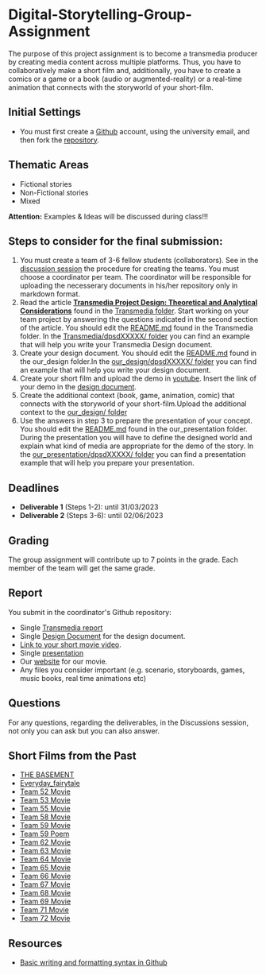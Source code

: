 # Digital-Storytelling-Group-Assignment

The purpose of this project assignment is to become a transmedia producer by creating media content across multiple platforms. Thus, you have to collaboratively make a short film and, additionally, you have to create a comics or a game or a book (audio or augmented-reality) or a real-time animation that connects with the storyworld of your short-film.

## Initial Settings
- You must first create a [Github](https://github.com/) account, using the university email, and then fork the [repository](https://github.com/merkourisa/Digital-Storytelling-Group-Assignment).

## Thematic Areas
- Fictional stories
- Non-Fictional stories
- Mixed

**Attention:** Examples & Ideas will be discussed during class!!!

## Steps to consider for the final submission:
1.	You must create a team of 3-6 fellow students (collaborators). See in the [discussion session](https://github.com/merkourisa/Digital-Storytelling-Group-Assignment/discussions/1) the procedure for creating the teams. You must choose a coordinator per team. The coordinator will be responsible for uploading the necesserary documents in his/her repository only in markdown format.
2.	Read the article [**Transmedia Project Design: Theoretical and Analytical Considerations**](Transmedia/transmedia_project_design.PDF) found in the [Transmedia folder](Transmedia/). Start working on your team project by answering the questions indicated in the second section of the article. You should edit the [README.md](Transmedia/README.md) found in the Transmedia folder. In the [Transmedia/dpsdXXXXX/ folder](Transmedia/dpsdXXXXX/) you can find an example that will help you write your Transmedia Design document.
3. Create your design document. You should edit the [README.md](our_design/README.md) found in the our_design folder.In the [our_design/dpsdXXXXX/ folder](our_design/dpsdXXXXX/) you can find an example that will help you write your design document.
4. Create your short film and upload the demo in [youtube](https://www.youtube.com/). Insert the link of your demo in the [design document](our_design/README.md).
5. Create the additional context (book, game, animation, comic) that connects with the storyworld of your short-film.Upload the additional context to the [our_design/ folder](our_design/)  
6. Use the answers in step 3 to prepare the presentation of your concept. You should edit the [README.md](our_presentation/README.md) found in the our_presentation folder. During the presentation you will have to define the designed world and explain what kind of media are appropriate for the demo of the story. In the [our_presentation/dpsdXXXXX/ folder](our_presentation/dpsdXXXXX/) you can find a presentation example that will help you prepare your presentation.

## Deadlines
- **Deliverable 1**  (Steps 1-2):     until 31/03/2023
- **Deliverable 2**  (Steps 3-6):     until 02/06/2023

## Grading 
The group assignment will contribute up to 7 points in the grade. Each member of the team will get the same grade.

## Report
You submit in the coordinator's Github repository:
- Single [Transmedia report](https://github.com/quarufus/Digital-Storytelling-Group-Assignment/blob/main/Transmedia/dpsdXXXXX/TRANSMEDIA_REPORT.pdf)
- Single [Design Document](https://github.com/quarufus/Digital-Storytelling-Group-Assignment/blob/main/our_design/dpsdXXXXX/DESIGN_DOCUMENT.pdf) for the design document. 
- [Link to your short movie video](https://www.youtube.com/watch?v=TG4BJjcgo98).
- Single [presentation](https://github.com/quarufus/Digital-Storytelling-Group-Assignment/blob/main/our_presentation/dspdXXXXX/PRESENTATION.pdf)
- Our [website](https://quarufus.github.io/Digital-Storytelling-Group-Assignment/index.html) for our movie.
- Any files you consider important (e.g. scenario, storyboards, games, music books, real time animations etc) 

## Questions

For any questions, regarding the deliverables, in the Discussions session, not only you can ask but you can also answer. 

## Short Films from the Past
- [THE BASEMENT](https://www.youtube.com/watch?v=6yT7EdUSN5M)
- [Everyday_fairytale](https://drive.google.com/file/d/1ie70OirumXJMxRya6I_9pRdlgcUw0NX-/view)
- [Team 52 Movie](https://www.youtube.com/watch?v=AAUE6iDslLI)
- [Team 53 Movie](https://www.youtube.com/watch?v=MOX14rD1fN8)
- [Team 55 Movie](https://www.youtube.com/watch?v=2D7LWxjYFxE)
- [Team 58 Movie](https://www.youtube.com/watch?v=BtAM5yqtvXw)
- [Team 59 Movie](https://www.youtube.com/watch?v=VsuMPA9xsqs)
- [Team 59 Poem](https://www.youtube.com/watch?v=j4rzx4MxN6U)
- [Team 62 Movie](https://www.youtube.com/watch?v=Uimto_xT9Nw)
- [Team 63 Movie](https://www.youtube.com/watch?v=lGuykm58jYU)
- [Team 64 Movie](https://www.youtube.com/watch?v=2Gf-6rvSXak)
- [Team 65 Movie](https://drive.google.com/file/d/1BGKL_pymjRnq0gbJGEX6qs4-1YKeSEwb/view)
- [Team 66 Movie](https://www.youtube.com/watch?v=glcxDrLzE3c)
- [Team 67 Movie](https://www.youtube.com/watch?v=AI9fv5fBOSg)
- [Team 68 Movie](https://www.youtube.com/watch?v=5WVqkL4sKoE)
- [Team 69 Movie](https://www.youtube.com/watch?v=-8XipnfXXMM)
- [Team 71 Movie](https://www.youtube.com/watch?v=GEQVevFOM1E)
- [Team 72 Movie](https://www.youtube.com/watch?v=eWsIMo9eb7w)

## Resources

- [Basic writing and formatting syntax in Github](https://docs.github.com/en/get-started/writing-on-github/getting-started-with-writing-and-formatting-on-github/basic-writing-and-formatting-syntax)

